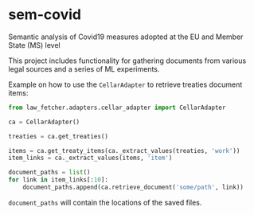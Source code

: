 # sem-covid
Semantic analysis of Covid19 measures adopted at the EU and Member State (MS) level

This project includes functionality for gathering documents from various legal sources and a series of ML experiments.

Example on how to use the `CellarAdapter` to retrieve treaties document items:

```python
from law_fetcher.adapters.cellar_adapter import CellarAdapter

ca = CellarAdapter()

treaties = ca.get_treaties()

items = ca.get_treaty_items(ca._extract_values(treaties, 'work'))
item_links = ca._extract_values(items, 'item')

document_paths = list()
for link in item_links[:10]:
    document_paths.append(ca.retrieve_document('some/path', link))
```
`document_paths` will contain the locations of the saved files.
